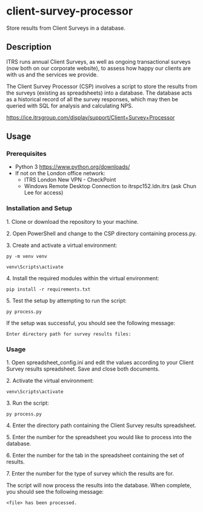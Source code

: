 # client-survey-processor
Store results from Client Surveys in a database.

## Description
ITRS runs annual Client Surveys, as well as ongoing transactional surveys (now both on our corporate website), to assess how happy our clients are with us and the services we provide.

The Client Survey Processor (CSP) involves a script to store the results from the surveys (existing as spreadsheets) into a database. The database acts as a historical record of all the survey responses, which may then be queried with SQL for analysis and calculating NPS.

https://ice.itrsgroup.com/display/support/Client+Survey+Processor

## Usage

### Prerequisites
- Python 3 https://www.python.org/downloads/
- If not on the London office network:
    - ITRS London New VPN - CheckPoint
    - Windows Remote Desktop Connection to itrspc152.ldn.itrs (ask Chun Lee for access)

### Installation and Setup

1\. Clone or download the repository to your machine.

2\. Open PowerShell and change to the CSP directory containing process.py.

3\. Create and activate a virtual environment:

    py -m venv venv

    venv\Scripts\activate

4\. Install the required modules within the virtual environment:

    pip install -r requirements.txt

5\. Test the setup by attempting to run the script:

    py process.py

If the setup was successful, you should see the following message:

    Enter directory path for survey results files:

### Usage

1\. Open spreadsheet_config.ini and edit the values according to your Client Survey results spreadsheet. Save and close both documents.

2\. Activate the virtual environment:

    venv\Scripts\activate

3\. Run the script:

    py process.py

4\. Enter the directory path containing the Client Survey results spreadsheet.

5\. Enter the number for the spreadsheet you would like to process into the database.

6\. Enter the number for the tab in the spreadsheet containing the set of results.

7\. Enter the number for the type of survey which the results are for.

The script will now process the results into the database. When complete, you should see the following message:

    <file> has been processed.
